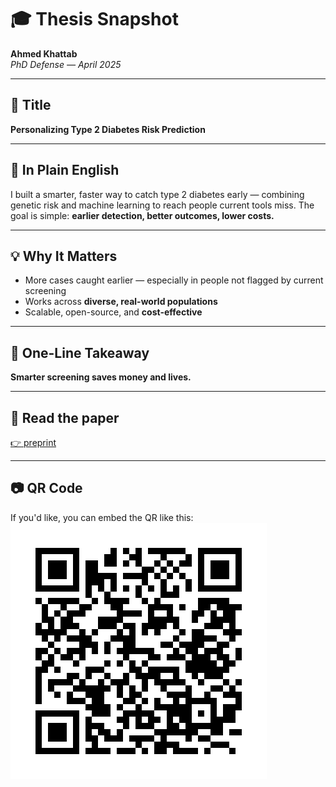# 🎓 Thesis Snapshot

**Ahmed Khattab**  
_PhD Defense — April 2025_  

---

## 📌 Title  
**Personalizing Type 2 Diabetes Risk Prediction**

---

## 🧠 In Plain English  
I built a smarter, faster way to catch type 2 diabetes early — combining genetic risk and machine learning to reach people current tools miss. The goal is simple: **earlier detection, better outcomes, lower costs.**

---

## 💡 Why It Matters  
- More cases caught earlier — especially in people not flagged by current screening  
- Works across **diverse, real-world populations**  
- Scalable, open-source, and **cost-effective**

---

## 🔑 One-Line Takeaway  
**Smarter screening saves money and lives.**

---

## 📄 Read the paper  
[👉 preprint](https://papers.ssrn.com/sol3/papers.cfm?abstract_id=5062740)

---

## 📷 QR Code  
If you'd like, you can embed the QR like this:  
![QR code to paper](khattab_ssrn_qr.png)

